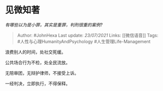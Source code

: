 # 见微知著
*有哪些以为是小罪，其实是重罪，判刑很重的案例?*

> Author: #JohnHexa
Last update: *23/07/2021* 
Links: [[微信语音]]
Tags: #人性与心理HumanityAndPsychology #人生管理Life-Management 

 
浪费别人的时间，处社交死缓。

公共场合行为不检，处全民流放。

无陪审团，无辩护律师，不接受上诉。

一经判决，立即执行，不得保释。



